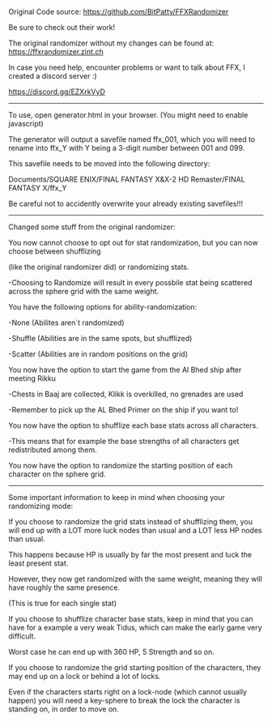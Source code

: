 Original Code source: https://github.com/BitPatty/FFXRandomizer

Be sure to check out their work!

The original randomizer without my changes can be found at: https://ffxrandomizer.zint.ch

In case you need help, encounter problems or want to talk about FFX, I created a discord server :)

https://discord.gg/EZXrkVyD

---------------------------------------------------------------

To use, open generator.html in your browser. (You might need to enable javascript)

The generator will output a savefile named ffx_001, which you will need to rename into ffx_Y with Y being a 3-digit number between 001 and 099.

This savefile needs to be moved into the following directory:

Documents/SQUARE ENIX/FINAL FANTASY X&X-2 HD Remaster/FINAL FANTASY X/ffx_Y

Be careful not to accidently overwrite your already existing savefiles!!!

--------------------------------------------------------------

Changed some stuff from the original randomizer:

You now cannot choose to opt out for stat randomization, but you can now choose between shufflizing 

(like the original randomizer did) or randomizing stats.

  -Choosing to Randomize will result in every possbile stat being scattered across the sphere grid with the same weight.

You have the following options for ability-randomization:

  -None (Abilites aren´t randomized)

  -Shuffle (Abilities are in the same spots, but shufflized)

  -Scatter (Abilities are in random positions on the grid)

You now have the option to start the game from the Al Bhed ship after meeting Rikku

  -Chests in Baaj are collected, Klikk is overkilled, no grenades are used

  -Remember to pick up the AL Bhed Primer on the ship if you want to!

You now have the option to shufflize each base stats across all characters.

  -This means that for example the base strengths of all characters get redistributed among them.

You now have the option to randomize the starting position of each character on the sphere grid.

-----------------------------------------------------------------------

Some important information to keep in mind when choosing your randomizing mode:

If you choose to randomize the grid stats instead of shufflizing them, you will end up with a LOT more luck nodes than usual and a LOT less HP nodes than usual.

This happens because HP is usually by far the most present and luck the least present stat.

However, they now get randomized with the same weight, meaning they will have roughly the same presence.

(This is true for each single stat)

If you choose to shufflize character base stats, keep in mind that you can have for a example a very weak Tidus, which can make the early game very difficult. 

Worst case he can end up with 360 HP, 5 Strength and so on.

If you choose to randomize the grid starting position of the characters, they may end up on a lock or behind a lot of locks.

Even if the characters starts right on a lock-node (which cannot usually happen) you will need a key-sphere to break the lock the character is standing on, in order to move on.

 
